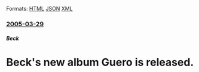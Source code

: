 
Formats: [HTML](/news/2005/03/29/beck-s-new-album-guero-is-released.html)  [JSON](/news/2005/03/29/beck-s-new-album-guero-is-released.json)  [XML](/news/2005/03/29/beck-s-new-album-guero-is-released.xml)  

### [2005-03-29](/news/2005/03/29/index.md)

##### Beck
#  Beck's new album Guero is released.



